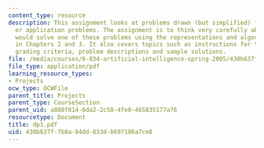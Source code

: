 ```yaml
---
content_type: resource
description: This assignment looks at problems drawn (but simplified) from real research
  or application problems. The assignment is to think very carefully about how you
  would solve one of these problems using the representations and algorithms covered
  in Chapters 2 and 3. It also covers topics such as instructions for the assignment,
  grading criteria, problem descriptions and sample solutions.
file: /media/courses/6-034-artificial-intelligence-spring-2005/430b637f7b8a84dd833db697186a7ce8_dp1.pdf
file_type: application/pdf
learning_resource_types:
- Projects
ocw_type: OCWFile
parent_title: Projects
parent_type: CourseSection
parent_uid: a880f814-6da2-2c58-4fe0-465835177a76
resourcetype: Document
title: dp1.pdf
uid: 430b637f-7b8a-84dd-833d-b697186a7ce8
---
```

